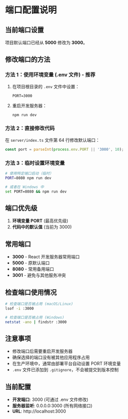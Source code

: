 # 端口配置说明

## 当前端口设置

项目默认端口已经从 **5000** 修改为 **3000**。

## 修改端口的方法

### 方法 1：使用环境变量 (.env 文件) - **推荐**

1. 在项目根目录的 `.env` 文件中设置：
   ```
   PORT=3000
   ```

2. 重启开发服务器：
   ```bash
   npm run dev
   ```

### 方法 2：直接修改代码

在 `server/index.ts` 文件第 64 行修改默认端口：
```typescript
const port = parseInt(process.env.PORT || '3000', 10);
```

### 方法 3：临时设置环境变量

```bash
# 使用特定端口启动（临时）
PORT=8080 npm run dev

# 或者在 Windows 中
set PORT=8080 && npm run dev
```

## 端口优先级

1. **环境变量 PORT** (最高优先级)
2. **代码中的默认值** (当前为 3000)

## 常用端口

- **3000** - React 开发服务器常用端口
- **5000** - 原默认端口
- **8080** - 常用备用端口
- **3001** - 避免与其他服务冲突

## 检查端口使用情况

```bash
# 检查端口是否被占用 (macOS/Linux)
lsof -i :3000

# 检查端口是否被占用 (Windows)
netstat -ano | findstr :3000
```

## 注意事项

- 修改端口后需要重启开发服务器
- 确保选择的端口没有被其他应用程序占用
- 在生产环境中，通常由部署平台自动设置 PORT 环境变量
- `.env` 文件已添加到 `.gitignore`，不会被提交到版本控制

## 当前配置

- **开发端口**: 3000 (可通过 .env 文件修改)
- **服务器监听**: 0.0.0.0:3000 (所有网络接口)
- **URL**: http://localhost:3000
